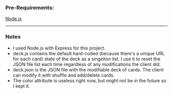 ### Pre-Requirements:
[Node.js](https://nodejs.org/en)

---

### Notes
* I used Node.js with Express for this project.
* deck.js contains the default hard-coded (because there's a unique URL for each card) state of the deck as a singelton list. I use it to reset the JSON file list each time regardless of any modifications the client did.
* deck.json is the JSON file with the modifiable deck of cards. The client can modify it with shuffle and add/delete cards.
* The color attribute is useless right now, but might not be in the future so I kept it.